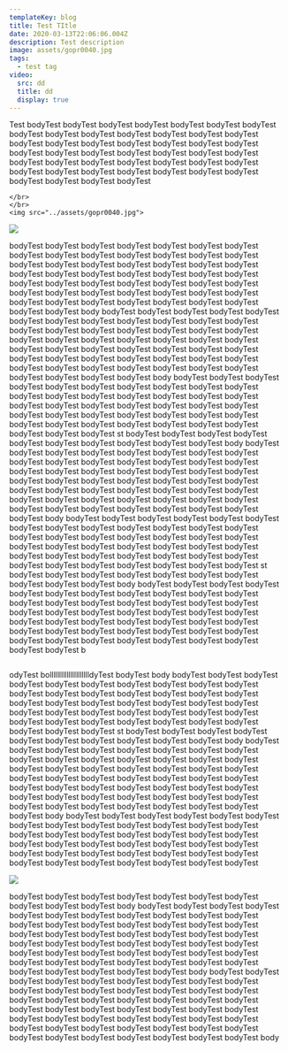 ```yaml
---
templateKey: blog
title: Test TItle
date: 2020-03-13T22:06:06.004Z
description: Test description
image: assets/gopr0040.jpg
tags:
  - test tag
video:
  src: dd
  title: dd
  display: true
---
```

Test bodyTest bodyTest bodyTest bodyTest bodyTest bodyTest bodyTest bodyTest bodyTest bodyTest bodyTest bodyTest bodyTest bodyTest bodyTest bodyTest bodyTest bodyTest bodyTest bodyTest bodyTest bodyTest bodyTest bodyTest bodyTest bodyTest bodyTest bodyTest bodyTest bodyTest bodyTest bodyTest bodyTest bodyTest bodyTest bodyTest bodyTest bodyTest bodyTest bodyTest bodyTest bodyTest bodyTest bodyTest bodyTest bodyTest

```
</br>
</br>
<img src="../assets/gopr0040.jpg">
```

![](assets/gopr0040.jpg)

 bodyTest bodyTest bodyTest bodyTest bodyTest bodyTest bodyTest bodyTest bodyTest bodyTest bodyTest bodyTest bodyTest bodyTest bodyTest bodyTest bodyTest bodyTest bodyTest bodyTest bodyTest bodyTest bodyTest bodyTest bodyTest bodyTest bodyTest bodyTest bodyTest bodyTest bodyTest bodyTest bodyTest bodyTest bodyTest bodyTest bodyTest bodyTest bodyTest bodyTest bodyTest bodyTest bodyTest bodyTest bodyTest bodyTest bodyTest bodyTest bodyTest bodyTest bodyTest body bodyTest bodyTest bodyTest bodyTest bodyTest bodyTest bodyTest bodyTest bodyTest bodyTest bodyTest bodyTest bodyTest bodyTest bodyTest bodyTest bodyTest bodyTest bodyTest bodyTest bodyTest bodyTest bodyTest bodyTest bodyTest bodyTest bodyTest bodyTest bodyTest bodyTest bodyTest bodyTest bodyTest bodyTest bodyTest bodyTest bodyTest bodyTest bodyTest bodyTest bodyTest bodyTest bodyTest bodyTest bodyTest bodyTest bodyTest bodyTest bodyTest bodyTest bodyTest body bodyTest bodyTest bodyTest bodyTest bodyTest bodyTest bodyTest bodyTest bodyTest bodyTest bodyTest bodyTest bodyTest bodyTest bodyTest bodyTest bodyTest bodyTest bodyTest bodyTest bodyTest bodyTest bodyTest bodyTest bodyTest bodyTest bodyTest bodyTest bodyTest bodyTest bodyTest bodyTest bodyTest bodyTest bodyTest bodyTest bodyTest bodyTest bodyTest bodyTest bodyTest st bodyTest bodyTest bodyTest bodyTest bodyTest bodyTest bodyTest bodyTest bodyTest bodyTest body bodyTest bodyTest bodyTest bodyTest bodyTest bodyTest bodyTest bodyTest bodyTest bodyTest bodyTest bodyTest bodyTest bodyTest bodyTest bodyTest bodyTest bodyTest bodyTest bodyTest bodyTest bodyTest bodyTest bodyTest bodyTest bodyTest bodyTest bodyTest bodyTest bodyTest bodyTest bodyTest bodyTest bodyTest bodyTest bodyTest bodyTest bodyTest bodyTest bodyTest bodyTest bodyTest bodyTest bodyTest bodyTest bodyTest bodyTest bodyTest bodyTest bodyTest bodyTest body bodyTest bodyTest bodyTest bodyTest bodyTest bodyTest bodyTest bodyTest bodyTest bodyTest bodyTest bodyTest bodyTest bodyTest bodyTest bodyTest bodyTest bodyTest bodyTest bodyTest bodyTest bodyTest bodyTest bodyTest bodyTest bodyTest bodyTest bodyTest bodyTest bodyTest bodyTest bodyTest bodyTest bodyTest bodyTest bodyTest bodyTest bodyTest bodyTest bodyTest bodyTest st bodyTest bodyTest bodyTest bodyTest bodyTest bodyTest bodyTest bodyTest bodyTest bodyTest body bodyTest bodyTest bodyTest bodyTest bodyTest bodyTest bodyTest bodyTest bodyTest bodyTest bodyTest bodyTest bodyTest bodyTest bodyTest bodyTest bodyTest bodyTest bodyTest bodyTest bodyTest bodyTest bodyTest bodyTest bodyTest bodyTest bodyTest bodyTest bodyTest bodyTest bodyTest bodyTest bodyTest bodyTest bodyTest bodyTest bodyTest bodyTest bodyTest bodyTest bodyTest bodyTest bodyTest bodyTest bodyTest bodyTest bodyTest bodyTest b

```

```

odyTest bollllllllllllllllllllldyTest bodyTest body bodyTest bodyTest bodyTest bodyTest bodyTest bodyTest bodyTest bodyTest bodyTest bodyTest bodyTest bodyTest bodyTest bodyTest bodyTest bodyTest bodyTest bodyTest bodyTest bodyTest bodyTest bodyTest bodyTest bodyTest bodyTest bodyTest bodyTest bodyTest bodyTest bodyTest bodyTest bodyTest bodyTest bodyTest bodyTest bodyTest bodyTest bodyTest bodyTest bodyTest bodyTest st bodyTest bodyTest bodyTest bodyTest bodyTest bodyTest bodyTest bodyTest bodyTest bodyTest body bodyTest bodyTest bodyTest bodyTest bodyTest bodyTest bodyTest bodyTest bodyTest bodyTest bodyTest bodyTest bodyTest bodyTest bodyTest bodyTest bodyTest bodyTest bodyTest bodyTest bodyTest bodyTest bodyTest bodyTest bodyTest bodyTest bodyTest bodyTest bodyTest bodyTest bodyTest bodyTest bodyTest bodyTest bodyTest bodyTest bodyTest bodyTest bodyTest bodyTest bodyTest bodyTest bodyTest bodyTest bodyTest bodyTest bodyTest bodyTest bodyTest bodyTest bodyTest body bodyTest bodyTest bodyTest bodyTest bodyTest bodyTest bodyTest bodyTest bodyTest bodyTest bodyTest bodyTest bodyTest bodyTest bodyTest bodyTest bodyTest bodyTest bodyTest bodyTest bodyTest bodyTest bodyTest bodyTest bodyTest bodyTest bodyTest bodyTest bodyTest bodyTest bodyTest bodyTest bodyTest bodyTest bodyTest bodyTest bodyTest bodyTest bodyTest bodyTest bodyTest 

![](assets/gopr0040.jpg)

bodyTest bodyTest bodyTest bodyTest bodyTest bodyTest bodyTest bodyTest bodyTest bodyTest body bodyTest bodyTest bodyTest bodyTest bodyTest bodyTest bodyTest bodyTest bodyTest bodyTest bodyTest bodyTest bodyTest bodyTest bodyTest bodyTest bodyTest bodyTest bodyTest bodyTest bodyTest bodyTest bodyTest bodyTest bodyTest bodyTest bodyTest bodyTest bodyTest bodyTest bodyTest bodyTest bodyTest bodyTest bodyTest bodyTest bodyTest bodyTest bodyTest bodyTest bodyTest bodyTest bodyTest bodyTest bodyTest bodyTest bodyTest bodyTest bodyTest bodyTest bodyTest body bodyTest bodyTest bodyTest bodyTest bodyTest bodyTest bodyTest bodyTest bodyTest bodyTest bodyTest bodyTest bodyTest bodyTest bodyTest bodyTest bodyTest bodyTest bodyTest bodyTest bodyTest bodyTest bodyTest bodyTest bodyTest bodyTest bodyTest bodyTest bodyTest bodyTest bodyTest bodyTest bodyTest bodyTest bodyTest bodyTest bodyTest bodyTest bodyTest bodyTest bodyTest bodyTest bodyTest bodyTest bodyTest bodyTest bodyTest bodyTest bodyTest bodyTest bodyTest body